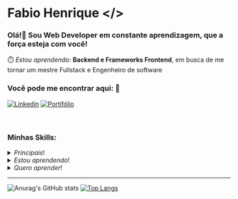 <h1 align="left">Fabio Henrique <</>/</>></b></h1>
<h3>Olá!👋 Sou <b>Web Developer</b> em constante aprendizagem, que a força esteja com você!</h3>

<p>⏱️ <i>Estou aprendendo</i>: <b> Backend e Frameworks Frontend</b>, em busca de me tornar um mestre Fullstack e Engenheiro de software</p>

<h3>Você pode me encontrar aqui: 📧</h3>

[![Linkedin](https://img.shields.io/badge/LinkedIn-000000?style=for-the-badge&logo=linkedin&logoColor=white)](https://www.linkedin.com/in/fabio-henrique-dos-santos-3186921b4/)
[![Portifólio](https://img.shields.io/badge/portifolio-000000?style=for-the-badge&logo=About.me&logoColor=white)](https://fabio-henrique-portifolio.netlify.app/)
<br>
<br>
<br>

### Minhas Skills:
<details>
  <summary> <i>Principais</i>!</summary>
   <img align="center" alt="Html5" src="https://img.shields.io/badge/HTML5-3c3c3c?style=for-the-badge&logo=html5&logoColor=white"/ >
   <img align="center" alt="Css3" src="https://img.shields.io/badge/CSS3-3c3c3c?style=for-the-badge&logo=css3&logoColor=white"/ >
   <img align="center" alt="Javascript" src="https://img.shields.io/badge/JavaScript-3c3c3c?style=for-the-badge&logo=javascript&logoColor=white"/ >
   <img align="center" alt="Javascript" src="https://img.shields.io/badge/GIT-3c3c3c?style=for-the-badge&logo=git&logoColor=white"/ >
</details>
<details>
  <summary><i>Estou aprendendo</i>!</summary>
  <img align="center" alt="React" src="https://img.shields.io/badge/React-3c3c3c?style=for-the-badge&logo=react&logoColor=white"/ >
  <img align="center" alt="Typescript" src="https://img.shields.io/badge/TypeScript-3c3c3c?style=for-the-badge&logo=typescript&logoColor=white"/ >
  <img align="center" alt="Tailwind" src="https://img.shields.io/badge/Tailwind_CSS-3c3c3c?style=for-the-badge&logo=tailwind-css&logoColor=white)"/ >
  <img align="center" alt="Tailwind" src="https://img.shields.io/badge/Angular-3c3c3c?style=for-the-badge&logo=angular&logoColor=white"/ >
</details>
<details>
  <summary><i>Quero aprender</i>!</summary>
  <img align="center" alt="React" src="https://img.shields.io/badge/Java-3c3c3c?style=for-the-badge&logo=openjdk&logoColor=white"/ >
  <img align="center" alt="Typescript" src="https://img.shields.io/badge/PHP-3c3c3c?style=for-the-badge&logo=php&logoColor=white"/ >
  <img align="center" alt="Tailwind" src="https://img.shields.io/badge/Bootstrap-3c3c3c?style=for-the-badge&logo=bootstrap&logoColor=white"/ >
  <img align="center" alt="Tailwind" src="https://img.shields.io/badge/Spring-3c3c3c?style=for-the-badge&logo=spring&logoColor=white"/ >
</details>
<hr>

![Anurag's GitHub stats](https://github-readme-stats.vercel.app/api?username=FabioHenriQ&show_icons=true&theme=transparent&locale=pt-br&title_color=c2b4b4&text_color=c2b4b4&icon_color=b4b434&border_radius=25)
[![Top Langs](https://github-readme-stats.vercel.app/api/top-langs/?username=FabioHenriQ&layout=donut&locale=pt-br&title_color=c2b4b4&text_color=c2b4b4&icon_color=b4b434&border_radius=25&theme=transparent)](https://github.com/anuraghazra/github-readme-stats)


